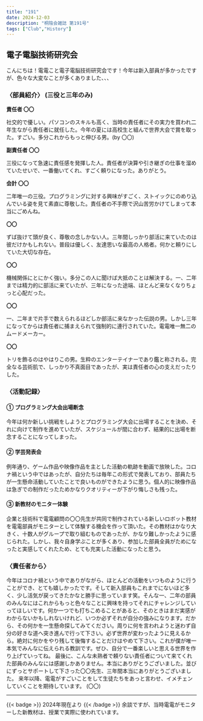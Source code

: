 ```yaml
---
title: "191"
date: 2024-12-03
description: "桐陰会雑誌 第191号"
tags: ["Club","History"]
---
```


## 電子電脳技術研究会

こんにちは！電電こと電子電脳技術研究会です！今年は新入部員が多かったですが、色々な大変なことが多くありました、、、

### 〈部員紹介〉 (三役と三年のみ)

**責任者 〇〇**

社交的で優しい。パソコンのスキルも高く、当時の責任者にその実力を買われ二年生ながら責任者に就任した。今年の夏には高校生と組んで世界大会で賞を取った。すごい。多分これからもっと伸びる男。(by 〇〇)

**副責任者 〇〇**

三役になって急速に責任感を発揮した人。責任者が決算や引き継ぎの仕事を溜めていたせいで、一番働いてくれ、すごく頼りになった。ありがとう。

**会計 〇〇**

二年唯一の三役。プログラミングに対する興味がすごく、ストイックにのめり込んでいる姿を見て素直に尊敬した。責任者の不手際で沢山苦労かけてしまって本当にごめんね。

**〇〇**

ずば抜けて頭が良く、尊敬の念しかない人。三年間しっかり部活に来ていたのは彼だけかもしれない。普段は優しく、友達思いな最高の人格者。何かと頼りにしていた大切な存在。

**〇〇**

機械関係にとにかく強い。多分この人に聞けば大抵のことは解決する。一、二年までは精力的に部活に来ていたが、三年になった途端、ほとんど来なくなりちょっと心配だった。

**〇〇**

一、二年まで片手で数えられるほどしか部活に来なかった伝説の男。しかし三年になってからは責任者に捕まえられて強制的に連行されていた。電電唯一無二のムードメーカー。

**〇〇**

トリを飾るのはやはりこの男。生粋のエンターテイナーであり鑑と称される。完全なる芸術肌で、しっかり不真面目であったが、実は責任者の心の支えだったりした。

### 〈活動記録〉
#### ① プログラミング大会出場断念
今年は何か新しい挑戦をしようとプログラミング大会に出場することを決め、それに向けて制作を進めていたが、スケジュールが間に合わず、結果的に出場を断念することになってしまった。

#### ② 学芸発表会
例年通り、ゲーム作品や映像作品を主とした活動の軌跡を動画で放映した。コロナ禍という中ではあったが、自分たちは毎年この形式で発表しており、部員たちが一生懸命活動していたことで良いものができたように思う。個人的に映像作品は急ぎでの制作だったためかなりクオリティーが下がり悔しさも残った。

#### ③ 新教材のモニター体験
企業と技術科で電電顧問の〇〇先生が共同で制作されている新しいロボット教材を電電部員がモニターとして体験する機会を作って頂いた。その教材はかなり大きく、十数人がグループで取り組むものであったが、かなり難しかったように感じられた。しかし、我々自身学ぶことが多くあり、参加した部員全員がためになったと実感してくれたため、とても充実した活動になったと思う。

### 〈責任者から〉
今年はコロナ禍という中でありがながら、ほとんどの活動をいつものように行うことができ、とても嬉しかったです。そして新入部員もこれまでにないほど多く、少し活気が戻ってきたかなと勝手に思っています笑。そんな一、二年の部員のみんなにはこれからもっと色々なことに興味を持ってそれにチャレンジしていってほしいです。何か一つでも打ちこめることがあると、そのときはまだ実感がわからないかもしれないけれど、いつか必ずそれが自分の強みになります。だから、その何かを一生懸命探してみてください。周りに何を言われようと迷わず自分の好きな道へ突き進んで行って下さい。必ず世界が変わったように見えるから。絶対に何かをやり残して後悔することだけはやめて下さい。これが僕が唯一本気でみんなに伝えられる教訓です。ぜひ、自分で一番楽しいと思える世界を作り上げていってね。
最後に、こんな未熟者で頼りない責任者について来てくれた部員のみんなには感謝しかありません。本当にありがとうございました。並びにずっとサポートして下さった〇〇先生、三年間本当にありがとうございました。
来年以降、電電がすごいことをして生徒たちをあっと言わせ、イメチェンしていくことを期待しています。
(〇〇)

---
{{< badge >}}
2024年現在より
{{< /badge >}}
余談ですが、当時電電がモニターした新教材は、授業で実際に使われています。